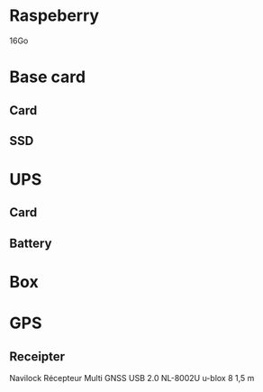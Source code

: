 # Raspeberry
 16Go

# Base card
## Card
## SSD

# UPS
## Card
## Battery

# Box

# GPS
## Receipter
Navilock Récepteur Multi GNSS USB 2.0 NL-8002U u-blox 8 1,5 m


